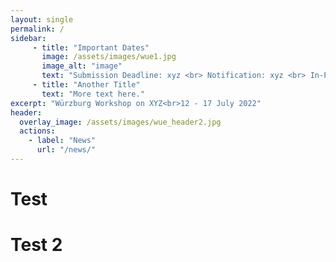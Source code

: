 ```yaml
---
layout: single
permalink: /
sidebar:
     - title: "Important Dates"
       image: /assets/images/wue1.jpg
       image_alt: "image"
       text: "Submission Deadline: xyz <br> Notification: xyz <br> In-Person Event: xyz"
     - title: "Another Title"
       text: "More text here."
excerpt: "Würzburg Workshop on XYZ<br>12 - 17 July 2022"
header:
  overlay_image: /assets/images/wue_header2.jpg
  actions:
    - label: "News"
      url: "/news/"      
---
```


# Test

# Test 2
